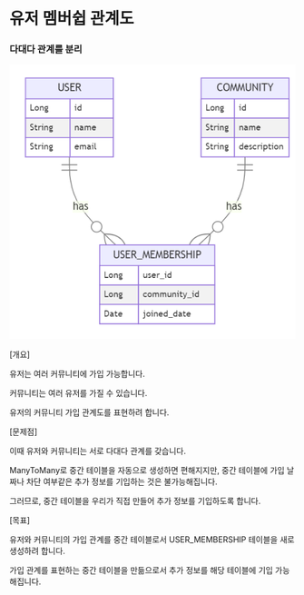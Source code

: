 # 유저 멤버쉽 관계도

### 다대다 관계를 분리

![Untitled](images/diagram.png)

[개요]

유저는 여러 커뮤니티에 가입 가능합니다.

커뮤니티는 여러 유저를 가질 수 있습니다.

유저의 커뮤니티 가입 관계도를 표현하려 합니다.

[문제점]

이때 유저와 커뮤니티는 서로 다대다 관계를 갖습니다.

ManyToMany로 중간 테이블을 자동으로 생성하면 편해지지만, 중간 테이블에 가입 날짜나 차단 여부같은 추가 정보를 기입하는 것은 불가능해집니다.

그러므로, 중간 테이블을 우리가 직접 만들어 추가 정보를 기입하도록 합니다.

[목표]

유저와 커뮤니티의 가입 관계를 중간 테이블로서 USER_MEMBERSHIP 테이블을 새로 생성하려 합니다.

가입 관계를 표현하는 중간 테이블을 만듦으로서 추가 정보를 해당 테이블에 기입 가능해집니다.
